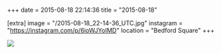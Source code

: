 +++
date = 2015-08-18 22:14:36
title = "2015-08-18"

[extra]
image = "/2015-08-18_22-14-36_UTC.jpg"
instagram = "https://instagram.com/p/6ioWJYoIMD"
location = "Bedford Square"
+++

<img src="/2015-08-18_22-14-36_UTC.jpg" />

